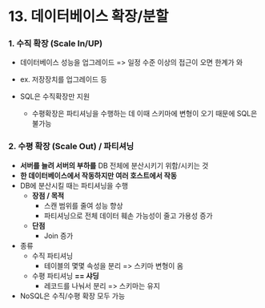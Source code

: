 # 13. 데이터베이스 확장/분할



### 1. 수직 확장 (Scale In/UP)

* 데이터베이스 성능을 업그레이드 => 일정 수준 이상의 접근이 오면 한계가 와

* ex. 저장장치를 업그레이드 등

* SQL은 수직확장만 지원
  * 수평확장은 파티셔닝을 수행하는 데 이때 스키마에 변형이 오기 때문에 SQL은 불가능



### 2. 수평 확장 (Scale Out) / 파티셔닝

* **서버를 늘려 서버의 부하를** DB 전체에 분산시키기 위함/시키는 것
* **한 데이터베이스에서 작동하지만 여러 호스트에서 작동**
* DB에 분산시킬 때는 파티셔닝을 수행
  * **장점 / 목적**
    * 스캔 범위를 줄여 성능 향상
    * 파티셔닝으로 전체 데이터 훼손 가능성이 줄고 가용성 증가
  * **단점**
    * Join 증가
* 종류
  * 수직 파티셔닝
    * 테이블의 몇몇 속성을 분리 => 스키마 변형이 옴
  * 수평 파티셔닝 **== 샤딩**
    * 레코드를 나눠서 분리 => 스키마는 유지
* NoSQL은 수직/수평 확장 모두 가능